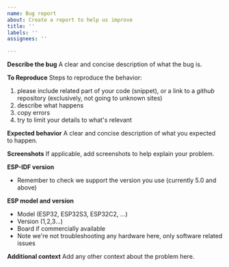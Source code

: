 ```yaml
---
name: Bug report
about: Create a report to help us improve
title: ''
labels: ''
assignees: ''

---
```


**Describe the bug**
A clear and concise description of what the bug is.

**To Reproduce**
Steps to reproduce the behavior:
1. please include related part of your code (snippet), or a link to a _github_ repository (exclusively, not going to unknown sites)
2. describe what happens
3. copy errors
4. try to limit your details to what's relevant

**Expected behavior**
A clear and concise description of what you expected to happen.

**Screenshots**
If applicable, add screenshots to help explain your problem.

**ESP-IDF version**
 - Remember to check we support the version you use (currently 5.0 and above)

**ESP model and version**
 - Model (ESP32, ESP32S3, ESP32C2, ...)
 - Version (1,2,3...)
 - Board if commercially available
 - Note we're not troubleshooting any hardware here, only software related issues

**Additional context**
Add any other context about the problem here.
